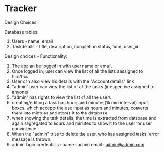 # Tracker

Design Choices:

Database tables:

1. Users - name, email
2. Taskdetails - title, description, completion status, time, user_id

Design choices - Functionality:

1. The app an be logged in with user name or email.
2. Once logged in, user can view the list of all the lists aassigned to him/her.
3. User can also view his details with the "Account details" link
4. "admin" user can view the list of all the tasks (irrespective assigned to anyone)
5. "admin" has rights to view the list of all the users
6. creating/editing a task has hours and minutes(15 min interval) input boxes. which accepts the use input  as hours and minutes, converts them into mintues and stores it to the database.
7. when showing the task details, the time is extracted from database and again segregated to hours and minutes to show it to the user for user convinience.
8. When the "admin" tries to delete the user, who has assigned tasks, error message is thrown. 
9. admin login credentials :
   name : admin
   email : admin@admin.com 
